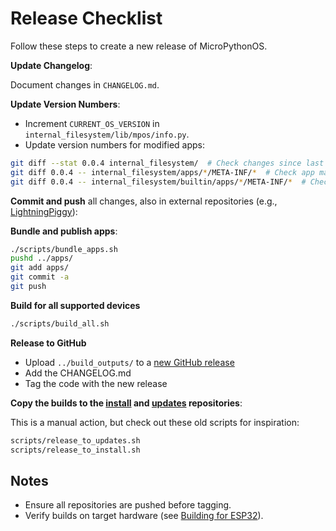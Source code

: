 # Release Checklist

Follow these steps to create a new release of MicroPythonOS.

**Update Changelog**:

Document changes in `CHANGELOG.md`.

**Update Version Numbers**:

   - Increment `CURRENT_OS_VERSION` in `internal_filesystem/lib/mpos/info.py`.
   - Update version numbers for modified apps:

```bash
git diff --stat 0.0.4 internal_filesystem/  # Check changes since last release
git diff 0.0.4 -- internal_filesystem/apps/*/META-INF/*  # Check app manifests
git diff 0.0.4 -- internal_filesystem/builtin/apps/*/META-INF/*  # Check built-in app manifests
```

**Commit and push** all changes, also in external repositories (e.g., [LightningPiggy](https://github.com/LightningPiggy/LightningPiggyApp)):

**Bundle and publish apps**:

```bash
./scripts/bundle_apps.sh
pushd ../apps/
git add apps/
git commit -a
git push
```

**Build for all supported devices**

```bash
./scripts/build_all.sh
```

**Release to GitHub**

- Upload ``` ../build_outputs/ ``` to a [new GitHub release](https://github.com/MicroPythonOS/MicroPythonOS/releases/new)
- Add the CHANGELOG.md
- Tag the code with the new release

**Copy the builds to the [install](https://github.com/MicroPythonOS/install) and [updates](https://github.com/MicroPythonOS/updates) repositories**:

This is a manual action, but check out these old scripts for inspiration:
```bash
scripts/release_to_updates.sh
scripts/release_to_install.sh
```

## Notes

- Ensure all repositories are pushed before tagging.
- Verify builds on target hardware (see [Building for ESP32](esp32.md)).
